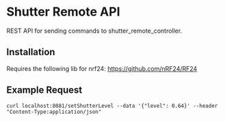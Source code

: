 # Shutter Remote API

REST API for sending commands to shutter_remote_controller. 

## Installation

Requires the following lib for nrf24:
https://github.com/nRF24/RF24

## Example Request
```
curl localhost:8081/setShutterLevel --data '{"level": 0.64}' --header "Content-Type:application/json"
```
